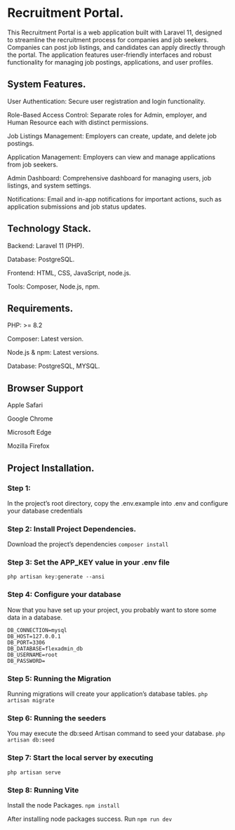 # Recruitment Portal.
This Recruitment Portal is a web application built with Laravel 11, designed to streamline the recruitment process for companies and job seekers. Companies can post job listings, and candidates can apply directly through the portal. The application features user-friendly interfaces and robust functionality for managing job postings, applications, and user profiles.

## System Features.
User Authentication: Secure user registration and login functionality.

Role-Based Access Control: Separate roles for Admin, employer, and Human Resource each with distinct permissions.

Job Listings Management: Employers can create, update, and delete job postings.

Application Management: Employers can view and manage applications from job seekers.

Admin Dashboard: Comprehensive dashboard for managing users, job listings, and system settings.

Notifications: Email and in-app notifications for important actions, such as application submissions and job status updates.

## Technology Stack.

Backend: Laravel 11 (PHP).

Database: PostgreSQL.

Frontend: HTML, CSS, JavaScript, node.js.

Tools: Composer, Node.js, npm.

## Requirements.

PHP: >= 8.2

Composer: Latest version.

Node.js & npm: Latest versions.

Database: PostgreSQL, MYSQL.

## Browser Support 

Apple Safari

Google Chrome

Microsoft Edge

Mozilla Firefox

## Project Installation.
### Step 1:
In the project’s root directory, copy the .env.example into .env and configure your database credentials
### Step 2: Install Project Dependencies.
Download the project’s dependencies
```composer install```
### Step 3: Set the APP_KEY value in your .env file
```php artisan key:generate --ansi```
### Step 4:  Configure your database
Now that you have set up your project, you probably want to store some data in a database.
```
DB_CONNECTION=mysql
DB_HOST=127.0.0.1
DB_PORT=3306
DB_DATABASE=flexadmin_db
DB_USERNAME=root
DB_PASSWORD=
```
### Step 5: Running the Migration
Running migrations will create your application’s database tables.
``` php artisan migrate ```
### Step 6: Running the seeders
You may execute the db:seed Artisan command to seed your database.
```php artisan db:seed```
### Step 7: Start the local server by executing
```php artisan serve```
### Step 8: Running Vite
Install the node Packages.
```npm install```

After installing node packages success. Run
```npm run dev```



